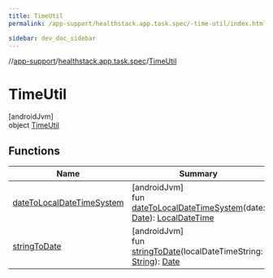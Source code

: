 ```yaml
---
title: TimeUtil
permalink: /app-support/healthstack.app.task.spec/-time-util/index.html

sidebar: dev_doc_sidebar
---
```

//[app-support](../../../index.html)/[healthstack.app.task.spec](../index.html)/[TimeUtil](index.html)



# TimeUtil



[androidJvm]\
object [TimeUtil](index.html)



## Functions


| Name | Summary |
|---|---|
| [dateToLocalDateTimeSystem](date-to-local-date-time-system.html) | [androidJvm]<br>fun [dateToLocalDateTimeSystem](date-to-local-date-time-system.html)(date: [Date](https://developer.android.com/reference/kotlin/java/util/Date.html)): [LocalDateTime](https://developer.android.com/reference/kotlin/java/time/LocalDateTime.html) |
| [stringToDate](string-to-date.html) | [androidJvm]<br>fun [stringToDate](string-to-date.html)(localDateTimeString: [String](https://kotlinlang.org/api/latest/jvm/stdlib/kotlin/-string/index.html)): [Date](https://developer.android.com/reference/kotlin/java/util/Date.html) |

